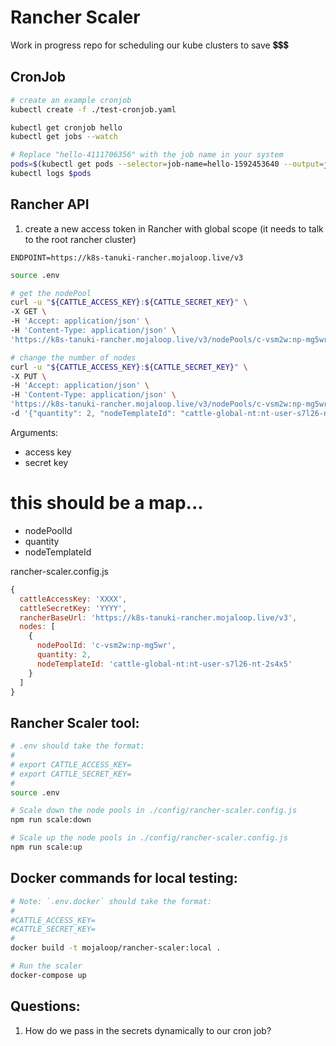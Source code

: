 # Rancher Scaler

Work in progress repo for scheduling our kube clusters to save 💲💲💲


## CronJob

```bash
# create an example cronjob
kubectl create -f ./test-cronjob.yaml

kubectl get cronjob hello
kubectl get jobs --watch

# Replace "hello-4111706356" with the job name in your system
pods=$(kubectl get pods --selector=job-name=hello-1592453640 --output=jsonpath={.items[*].metadata.name})
kubectl logs $pods
```

## Rancher API

1. create a new access token in Rancher with global scope (it needs to talk to the root rancher cluster)
```
ENDPOINT=https://k8s-tanuki-rancher.mojaloop.live/v3
```


```bash
source .env

# get the nodePool
curl -u "${CATTLE_ACCESS_KEY}:${CATTLE_SECRET_KEY}" \
-X GET \
-H 'Accept: application/json' \
-H 'Content-Type: application/json' \
'https://k8s-tanuki-rancher.mojaloop.live/v3/nodePools/c-vsm2w:np-mg5wr' 

# change the number of nodes
curl -u "${CATTLE_ACCESS_KEY}:${CATTLE_SECRET_KEY}" \
-X PUT \
-H 'Accept: application/json' \
-H 'Content-Type: application/json' \
'https://k8s-tanuki-rancher.mojaloop.live/v3/nodePools/c-vsm2w:np-mg5wr' \
-d '{"quantity": 2, "nodeTemplateId": "cattle-global-nt:nt-user-s7l26-nt-2s4x5"}'
```


Arguments:
- access key
- secret key
# this should be a map...
- nodePoolId
- quantity
- nodeTemplateId

rancher-scaler.config.js
```js
{
  cattleAccessKey: 'XXXX',
  cattleSecretKey: 'YYYY',
  rancherBaseUrl: 'https://k8s-tanuki-rancher.mojaloop.live/v3',
  nodes: [
    {
      nodePoolId: 'c-vsm2w:np-mg5wr',
      quantity: 2,
      nodeTemplateId: 'cattle-global-nt:nt-user-s7l26-nt-2s4x5'
    }
  ]
}
```

## Rancher Scaler tool:

```bash
# .env should take the format:
#
# export CATTLE_ACCESS_KEY=
# export CATTLE_SECRET_KEY=
#
source .env

# Scale down the node pools in ./config/rancher-scaler.config.js
npm run scale:down

# Scale up the node pools in ./config/rancher-scaler.config.js
npm run scale:up

```

## Docker commands for local testing:

```bash
# Note: `.env.docker` should take the format:
#
#CATTLE_ACCESS_KEY=
#CATTLE_SECRET_KEY=
#
docker build -t mojaloop/rancher-scaler:local .

# Run the scaler
docker-compose up

```


## Questions:

1. How do we pass in the secrets dynamically to our cron job?